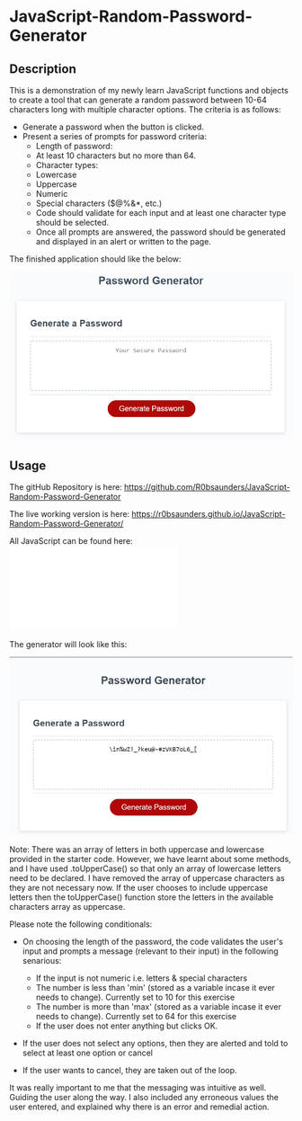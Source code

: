 # JavaScript-Random-Password-Generator

## Description

This is a demonstration of my newly learn JavaScript functions and objects to create a tool that can generate a random password between 10-64 characters long with multiple character options. The criteria is as follows:

* Generate a password when the button is clicked.
* Present a series of prompts for password criteria:
    * Length of password:
    * At least 10 characters but no more than 64.
    * Character types:
    * Lowercase
    * Uppercase
    * Numeric
    * Special characters ($@%&*, etc.)
    * Code should validate for each input and at least one character type should be selected.
    * Once all prompts are answered, the password should be generated and displayed in an alert or written to the page.

The finished application should like the below:

![javascript-challenge-demo](/assets/images/05-javascript-challenge-demo.png)


## Usage

The gitHub Repository is here: https://github.com/R0bsaunders/JavaScript-Random-Password-Generator

The live working version is here: https://r0bsaunders.github.io/JavaScript-Random-Password-Generator/

All JavaScript can be found here: ![JavaScript](/assets/script/script.js)

The generator will look like this: 

![password-generator-screenshot](/assets/images/password-generator-screenshot.jpg)

Note: There was an array of letters in both uppercase and lowercase provided in the starter code. However, we have learnt about some methods, and I have used .toUpperCase() so that only an array of lowercase letters need to be declared. I have removed the array of uppercase characters as they are not necessary now. If the user chooses to include uppercase letters then the toUpperCase() function store the letters in the available characters array as uppercase.

Please note the following conditionals:

* On choosing the length of the password, the code validates the user's input and prompts a message (relevant to their input) in the following senarious:
    * If the input is not numeric i.e. letters & special characters
    * The number is less than 'min' (stored as a variable incase it ever needs to change). Currently set to 10 for this exercise
    * The number is more than 'max' (stored as a variable incase it ever needs to change). Currently set to 64 for this exercise
    * If the user does not enter anything but clicks OK.

* If the user does not select any options, then they are alerted and told to select at least one option or cancel

* If the user wants to cancel, they are taken out of the loop.

It was really important to me that the messaging was intuitive as well. Guiding the user along the way. I also included any erroneous values the user entered, and explained why there is an error and remedial action. 